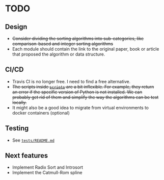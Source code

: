 # TODO

## Design

- <s>Consider dividing the sorting algorithms into sub-categories, like comparison-based and integer sorting algorithms</s>
- Each module should contain the link to the original paper, book or article that proposed the algorithm or data structure.

## CI/CD

- Travis CI is no longer free. I need to find a free alternative.
- <s>The scripts inside [`scripts`](../scripts) are a bit inflexible. For example, they return an error if the specific version of Python is not installed. We can probably get rid of them and simplify the way the algorithms can be test locally.</s>
- It might also be a good idea to migrate from virtual environments to docker containers (optional)

## Testing

- See [`tests/README.md`](../tests/README.md)

## Next features

- Implement Radix Sort and Introsort
- Implement the Catmull-Rom spline
